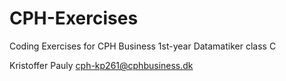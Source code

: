# CPH-Exercises
Coding Exercises for CPH Business 1st-year Datamatiker class C

Kristoffer Pauly
cph-kp261@cphbusiness.dk
